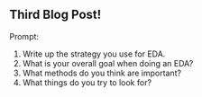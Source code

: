 ## Third Blog Post!

Prompt: 

1. Write up the strategy you use for EDA. 
2. What is your overall goal when doing an EDA? 
3. What methods do you think are important? 
4. What things do you try to look for? 

